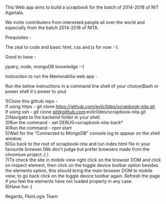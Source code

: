 This Web app aims to build a scrapbook for the batch of 2014-2018 of NIT Agartala. 

We invite contributers from interested people all over the world and especially from the batch 2014-2018 of NITA.

Prequisites -

The zeal to code and basic html, css and js for now :-). 

Good to have - 

jquery, node, mongoDB knowledge :-) 

Instruction to run the Memorabilia web app - 

Run the below instructions in a command line shell of your choice(Bash or power shell it's power to you) 

1)Clone this github repo -<br />
If using https - git clone https://github.com/evilc0des/scrapbook-nita.git<br />
If using ssh - git clone git@github.com:evilc0des/scrapbook-nita.git <br />
2)Navigate to the backend folder in your shell.<br />
3)Run the command - set DEBUG=scrapbook-nita-back*<br />
4)Run the command - npm start<br />
5)Wait for the "Connected to MongoDB" console log to appear on the shell window.<br />
6)Go back to the root of scrapbook-nita and run index.html file in your favourite browser.(We don't judge but prefer browsers made from the chromium project ;) )<br />
7)To check the site in mobile view right click on the browser DOM and click on inspect element, then click on the toggle device toolbar option besides the elements option, this should bring the main browser DOM to mobile view; to go back click on the toggle device toolbar again. Refresh the page if you feel the elements have not loaded properly in any case.<br />
8)Have fun :)<br />

Regards,
FboiLogix Team 

